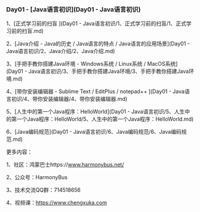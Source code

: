 ### Day01 - [Java语言初识](Day01 - Java语言初识)



1、[正式学习前的扫盲 ](Day01 - Java语言初识/1、正式学习前的扫盲/1、正式学习前的扫盲.md)

2、[Java介绍 - Java的历史 / Java语言的特点 / Java语言的应用场景](Day01 - Java语言初识/2、Java介绍/2、Java介绍.md)

3、[手把手教你搭建Java环境 - Windows系统 / Linux系统 / MacOS系统](Day01 - Java语言初识/3、手把手教你搭建Java环境/3、手把手教你搭建Java环境.md)

4、[带你安装编辑器 - Sublime Text / EditPlus / notepad++ ](Day01 - Java语言初识/4、带你安装编辑器/4、带你安装编辑器.md)

5、[人生中的第一个Java程序：HelloWorld](Day01 - Java语言初识/5、人生中的第一个Java程序：HelloWorld/5、人生中的第一个Java程序：HelloWorld.md)

6、[Java编码规范](Day01 - Java语言初识/6、Java编码规范/6、Java编码规范.md)





更多内容：

1、社区：鸿蒙巴士https://www.harmonybus.net/

2、公众号：HarmonyBus

3、技术交流QQ群：714518656

4、视频课：https://www.chengxuka.com

